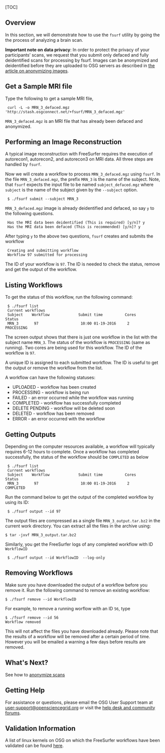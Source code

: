 [title]: - "Analyzing a Brain MRI Scan"
[TOC]


## Overview

In this section, we will demonstrate how to use the `fsurf` utility by going the
the process of analyzing a brain scan. 

**Important note on data privacy**:  In order to protect the privacy of your
participants’ scans, we request that you submit only defaced and fully
deidentified scans for processing by fsurf.  Images can be anonymized and
deidentified before they are uploaded to OSG servers as described in [the
article on anonymizing images](https://support.opensciencegrid.org/support/solutions/articles/12000008493-anonymizing-images).

## Get a Sample MRI file

Type the following to get a sample MRI file, 

     curl -L -o MRN_3_defaced.mgz 'http://stash.osgconnect.net/+fsurf/MRN_3_defaced.mgz'

`MRN_3_defaced.mgz` is an MRI file that has already been defaced and anonymized. 


## Performing an Image Reconstruction 

A typical image reconstruction with FreeSurfer requires the execution of
autorecon1, autorecon2, and autorecon3 on MRI data.  All three steps are handled
by `fsurf`. 

Now we will create a workflow to process `MRN_3_defaced.mgz` using `fsurf`. In the
file `MRN_3_defaced.mgz`, the prefix `MRN_3` is the name of the subject. Note,
that `fsurf` expects the input file to be named `subject_defaced.mgz` where
`subject` is the name of the subject given by the `--subject` option. 

     $ ./fsurf submit --subject MRN_3 

`MRN_3_defaced.mgz` image is already deidentified and defaced, so say `y` to the
following questions. 

     Has the MRI data been deidentified (This is required) [y/n]? y 
     Has the MRI data been defaced (This is recommended) [y/n]? y

After typing `y` to the above two questions, `fsurf` creates and submits the
workflow 

     Creating and submitting workflow 
     Workflow 97 submitted for processing

The ID of your workflow is `97`. The ID is needed to check the status, remove
and get the output of the workflow. 

##  Listing Workflows

To get the status of this workflow, run the following command:

     $ ./fsurf list 
     Current workflows
     Subject    Workflow             Submit time          Cores          Status
     MRN_3       97                   10:00 01-19-2016     2             PROCESSING

The screen output shows that there is just one workflow in the list with the
subject name `MRN_3`. The status of the workflow is `PROCESSING` (same as
running). Two cores are being used for this workflow. The ID of the workflow is
`97`. 

A unique ID is assigned to each submitted workflow. The ID is useful to get the
output or remove the workflow from the list. 

A workflow can have the following statuses:

* UPLOADED - workflow has been created
* PROCESSING - workflow is being run 
* FAILED - an error occurred while the workflow was running
* COMPLETED  - workflow has successfully completed
* DELETE PENDING  - workflow will be deleted soon
* DELETED - workflow has been removed
* ERROR - an error occurred with the workflow

##  Getting Outputs

Depending on the computer resources available, a workflow will typically
requires 6-12 hours to complete.  Once a workflow has completed successfully,
the status of the workflow should be `COMPLETED` as below

     $ ./fsurf list
     Current workflows
     Subject    Workflow             Submit time          Cores           Status
     MRN_3       97                   10:00 01-19-2016     2               COMPLETED

Run the command below to get the output of the completed workflow by using its ID:

     $ ./fsurf output --id 97

The output files are compressed as a single file `MRN_3_output.tar.bz2` in the current work
directory. You can extract all the files in the archive using:

    $ tar -jxvf MRN_3_output.tar.bz2

 Similarly, you get the FreeSurfer logs of any completed  workflow with ID `WorkflowID`

     $ ./fsurf output --id WorkflowID  --log-only


##  Removing Workflows

Make sure you have downloaded the output of a workflow before you remove it.
Run the following command to remove an existing workflow:

    $ ./fsurf remove --id WorkflowID

For example, to remove a running worflow with an ID `56`, type

    $ ./fsurf remove --id 56
    Workflow removed

This will not affect the files you have downloaded already. Please note that
the results of a workflow will be removed after a certain period of time. However
you will be emailed a warning a few days before results are removed. 

## What's Next? 

See how to [anonymize scans](https://support.opensciencegrid.org/support/solutions/articles/12000008493-anonymizing-images)

## Getting Help
For assistance or questions, please email the OSG User Support team  at
[user-support@opensciencegrid.org](mailto:user-support@opensciencegrid.org) or
visit the [help desk and community forums](http://support.opensciencegrid.org).


## Validation Information
A list of linux kernels on OSG  on which the FreeSurfer workflows have been
validated can be found
[here](https://support.opensciencegrid.org/support/solutions/articles/12000008494-freesurfer-validation-on-the-osg-).
